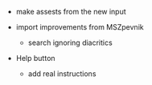 * make assests from the new input

* import improvements from MSZpevnik
  - search ignoring diacritics

* Help button
  - add real instructions